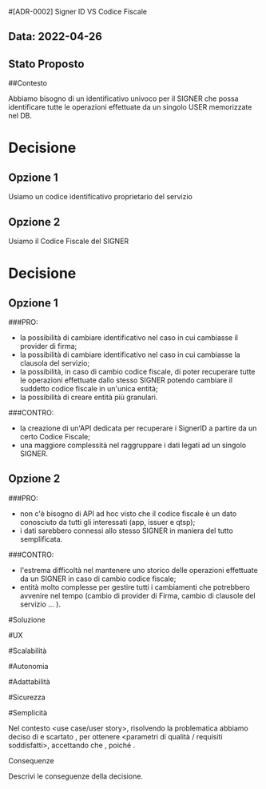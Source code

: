 #[ADR-0002] Signer ID VS Codice Fiscale

## Data: 2022-04-26

## Stato Proposto

##Contesto

Abbiamo bisogno di un identificativo univoco per il SIGNER che possa identificare tutte le operazioni effettuate da un singolo USER memorizzate nel DB.

# Decisione

## Opzione 1

Usiamo un codice identificativo proprietario del servizio

## Opzione 2

Usiamo il Codice Fiscale del SIGNER

# Decisione

## Opzione 1

###PRO:
* la possibilità di cambiare identificativo nel caso in cui cambiasse il provider di firma;
* la possibilità di cambiare identificativo nel caso in cui cambiasse la clausola del servizio;
* la possibilità, in caso di cambio codice fiscale, di poter recuperare tutte le operazioni effettuate dallo stesso SIGNER  potendo cambiare il suddetto codice fiscale in un'unica entità;
* la possibilità di creare entità più granulari.

###CONTRO:
* la creazione di un'API dedicata per recuperare i SignerID a partire da un certo Codice Fiscale;
* una maggiore complessità nel raggruppare i dati legati ad un singolo SIGNER.

## Opzione 2

###PRO:
* non c'è bisogno di API ad hoc visto che il codice fiscale è un dato conosciuto da tutti gli interessati (app, issuer e qtsp);
* i dati sarebbero connessi allo stesso SIGNER in maniera del tutto semplificata.

###CONTRO:
* l'estrema difficoltà nel mantenere uno storico delle operazioni effettuate da un SIGNER in caso di cambio codice fiscale;
* entità molto complesse per gestire tutti i cambiamenti che potrebbero avvenire nel tempo (cambio di provider di Firma, cambio di clausole del servizio ... ).

#Soluzione

#UX

#Scalabilità

#Autonomia

#Adattabilità

#Sicurezza

#Semplicità




Nel contesto <use case/user story>, risolvendo la problematica <problematica> abbiamo deciso di <opzione scelta> e scartato <altra opzione>, per ottenere <parametri di qualità / requisiti soddisfatti>, accettando che <svantaggi>, poiché <motivazione>.

Consequenze

Descrivi le conseguenze della decisione.